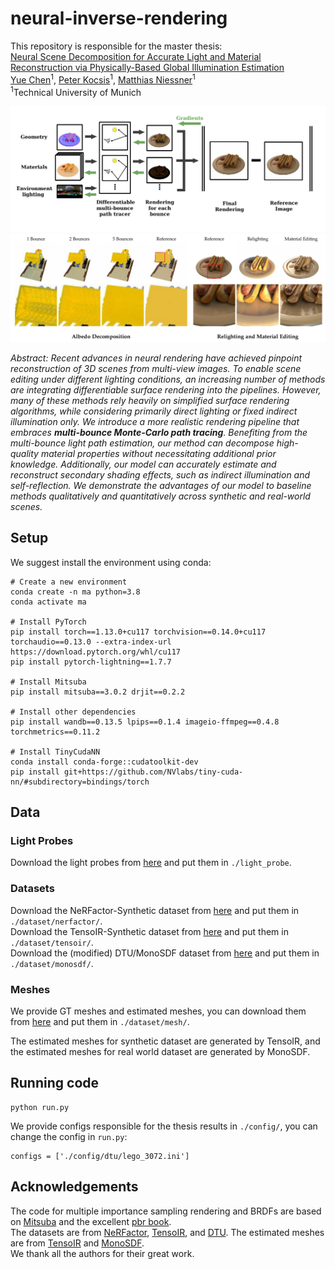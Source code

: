 # neural-inverse-rendering

This repository is responsible for the master thesis:
<br>
[Neural Scene Decomposition for Accurate Light and Material Reconstruction via Physically-Based Global Illumination Estimation](./docs/MA_Yue_Chen.pdf)
<br>
[Yue Chen](https://github.com/YueChenGithub)<sup>1</sup>, [Peter Kocsis](https://peter-kocsis.github.io/)<sup>1</sup>, [Matthias Niessner](https://www.niessnerlab.org/)<sup>1</sup>
<br>
<sup>1</sup>Technical University of Munich


<img src='docs/overview.jpg'/>

<img src='docs/results.png'/>

_Abstract: Recent advances in neural rendering have achieved pinpoint reconstruction of 3D scenes from multi-view images. To enable scene editing under different lighting conditions, an increasing number of methods are integrating differentiable surface rendering into the pipelines. However, many of these methods rely heavily on simplified surface rendering algorithms, while considering primarily direct lighting or fixed indirect illumination only. We introduce a more realistic rendering pipeline that embraces **multi-bounce Monte-Carlo path tracing**. Benefiting from the multi-bounce light path estimation, our method can decompose high-quality material properties without necessitating additional prior knowledge. Additionally, our model can accurately estimate and reconstruct secondary shading effects, such as indirect illumination and self-reflection. We demonstrate the advantages of our model to baseline methods qualitatively and quantitatively across synthetic and real-world scenes._

## Setup

We suggest install the environment using conda:

```
# Create a new environment
conda create -n ma python=3.8
conda activate ma

# Install PyTorch
pip install torch==1.13.0+cu117 torchvision==0.14.0+cu117 torchaudio==0.13.0 --extra-index-url https://download.pytorch.org/whl/cu117
pip install pytorch-lightning==1.7.7

# Install Mitsuba
pip install mitsuba==3.0.2 drjit==0.2.2

# Install other dependencies
pip install wandb==0.13.5 lpips==0.1.4 imageio-ffmpeg==0.4.8 torchmetrics==0.11.2

# Install TinyCudaNN
conda install conda-forge::cudatoolkit-dev
pip install git+https://github.com/NVlabs/tiny-cuda-nn/#subdirectory=bindings/torch
```

## Data

### Light Probes
Download the light probes from [here](https://drive.google.com/file/d/1Y75w5xd6MWsUrIrcKSlEoXOQ4VJXLBhn/view?usp=sharing) and put them in `./light_probe`.

### Datasets
Download the NeRFactor-Synthetic dataset from [here](https://drive.google.com/drive/folders/1wTX6RuifMCe2xvyk00dlBSsKxO_vuwlp) and put them in `./dataset/nerfactor/`.
<br>
Download the TensoIR-Synthetic dataset from [here](https://zenodo.org/records/7880113#.ZE68FHZBz18) and put them in `./dataset/tensoir/`.
<br>
Download the (modified) DTU/MonoSDF dataset from [here](https://drive.google.com/file/d/1iLXvPAAs0CyF4EzbpoPK--308xH_E76m/view?usp=sharing) and put them in `./dataset/monosdf/`.


### Meshes

We provide GT meshes and estimated meshes, you can download them from [here](https://drive.google.com/file/d/1fBdrd4_1ogzvAfutkPOYL_j_brlxNEoW/view?usp=sharing) and put them in `./dataset/mesh/`.

The estimated meshes for synthetic dataset are generated by TensoIR, and the estimated meshes for real world dataset are generated by MonoSDF.

## Running code

```
python run.py
```

We provide configs responsible for the thesis results in `./config/`, you can change the config in `run.py`:
```
configs = ['./config/dtu/lego_3072.ini']
```


## Acknowledgements

The code for multiple importance sampling rendering and BRDFs are based on [Mitsuba](https://www.mitsuba-renderer.org/) and the excellent [pbr book](https://www.pbr-book.org/).
<br>
The datasets are from [NeRFactor](https://github.com/google/nerfactor), [TensoIR](https://github.com/Haian-Jin/TensoIR), and [DTU](https://roboimagedata.compute.dtu.dk/?page_id=36). The estimated meshes are from [TensoIR](https://github.com/Haian-Jin/TensoIR) and [MonoSDF](https://github.com/autonomousvision/monosdf).
<br>
We thank all the authors for their great work.